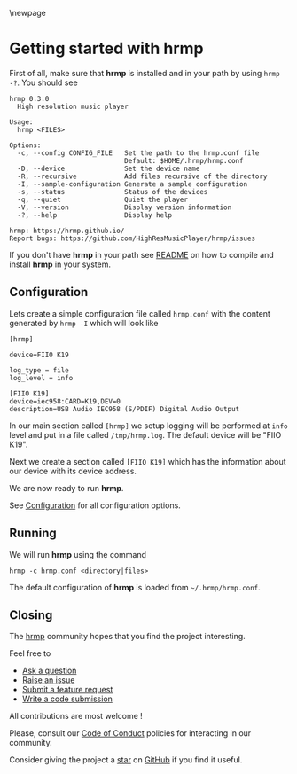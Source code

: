 \newpage

# Getting started with hrmp

First of all, make sure that **hrmp** is installed and in your path by
using `hrmp -?`. You should see

```
hrmp 0.3.0
  High resolution music player

Usage:
  hrmp <FILES>

Options:
  -c, --config CONFIG_FILE   Set the path to the hrmp.conf file
                             Default: $HOME/.hrmp/hrmp.conf
  -D, --device               Set the device name
  -R, --recursive            Add files recursive of the directory
  -I, --sample-configuration Generate a sample configuration
  -s, --status               Status of the devices
  -q, --quiet                Quiet the player
  -V, --version              Display version information
  -?, --help                 Display help

hrmp: https://hrmp.github.io/
Report bugs: https://github.com/HighResMusicPlayer/hrmp/issues
```

If you don't have **hrmp** in your path see [README](../README.md) on how to
compile and install **hrmp** in your system.

## Configuration

Lets create a simple configuration file called `hrmp.conf` with the content
generated by `hrmp -I` which will look like

```
[hrmp]

device=FIIO K19

log_type = file
log_level = info

[FIIO K19]
device=iec958:CARD=K19,DEV=0
description=USB Audio IEC958 (S/PDIF) Digital Audio Output
```

In our main section called `[hrmp]` we setup logging will be performed at `info` level and put in a file called `/tmp/hrmp.log`.
The default device will be "FIIO K19".

Next we create a section called `[FIIO K19]` which has the information about our
device with its device address.

We are now ready to run **hrmp**.

See [Configuration](./CONFIGURATION.md) for all configuration options.

## Running

We will run **hrmp** using the command

```
hrmp -c hrmp.conf <directory|files>
```

The default configuration of **hrmp** is loaded from `~/.hrmp/hrmp.conf`.

## Closing

The [hrmp](https://github.com/HighResMusicPlayer/hrmp) community hopes that you find
the project interesting.

Feel free to

* [Ask a question](https://github.com/HighResMusicPlayer/hrmp/discussions)
* [Raise an issue](https://github.com/HighResMusicPlayer/hrmp/issues)
* [Submit a feature request](https://github.com/HighResMusicPlayer/hrmp/issues)
* [Write a code submission](https://github.com/HighResMusicPlayer/hrmp/pulls)

All contributions are most welcome !

Please, consult our [Code of Conduct](../CODE_OF_CONDUCT.md) policies for interacting in our
community.

Consider giving the project a [star](https://github.com/HighResMusicPlayer/hrmp/stargazers) on
[GitHub](https://github.com/HighResMusicPlayer/hrmp/) if you find it useful.

